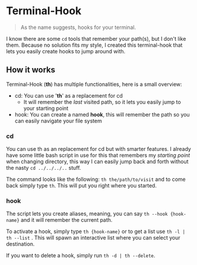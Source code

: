 # Terminal-Hook

> As the name suggests, hooks for your terminal.

I know there are some `cd` tools that remember your path(s), but I don't like them.
Because no solution fits my style, I created this terminal-hook that lets you easily create hooks to jump around with.

## How it works

Terminal-Hook (**th**) has multiple functionalities, here is a small overview:

- cd: You can use '**th**' as a replacement for cd
  - It will remember the _last_ visited path, so it lets you easily jump to your starting point
- hook: You can create a named **hook**, this will remember the path so you can easily navigate your file system

### cd

You can use th as an replacement for cd but with smarter features.
I already have some little bash script in use for this that remembers my _starting point_ when changing directory, this way I can easily jump back and forth without the nasty `cd ../../../..` stuff.

The command looks like the following: `th the/path/to/visit` and to come back simply type `th`. This will put you right where you started.

### hook

The script lets you create aliases, meaning, you can say `th --hook {hook-name}` and it will remember the current path.

To activate a hook, simply type `th {hook-name}` or to get a list use `th -l | th --list` .
This will spawn an interactive list where you can select your destination.

If you want to delete a hook, simply run `th -d | th --delete`.
